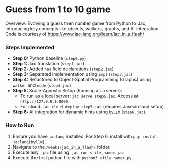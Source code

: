 # Guess from 1 to 10 game 

Overview: Evolving a guess then number game from Python to Jac, introducing key concepts like objects, walkers, graphs, and AI integration.
Code is courtesy of https://www.jac-lang.org/learn/jac_in_a_flash/

### Steps Implemented

* **Step 0:** Python baseline (`step0.py`)
* **Step 1:** Jac translation (`step1.jac`)
* **Step 2:** Added `has` field declarations (`step2.jac`)
* **Step 3:** Separated implementation using `impl` (`step3.jac`)
* **Step 4:** Refactored to Object-Spatial Programming (Graphs) using `walker` and `node` (`step4.jac`)
* **Step 5:** Scale-Agnostic Setup (Running as a server):
    * To run as a local server: `jac serve step5.jac`. Access at `http://127.0.0.1:8000`.
    * For cloud: `jac cloud deploy step5.jac` (requires Jaseci cloud setup).
* **Step 6:** AI integration for dynamic hints using `byLLM` (`step6.jac`).

### How to Run

1.  Ensure you have `jaclang` installed. For Step 6, install with `pip install jaclang[byllm]`.
2.  Navigate to the `/week1/jac_in_a_flash/` folder.
3.  Execute any `.jac` file using: `jac run <file_name>.jac`
4.  Execute the first python file with `python3 <file_name>.py`